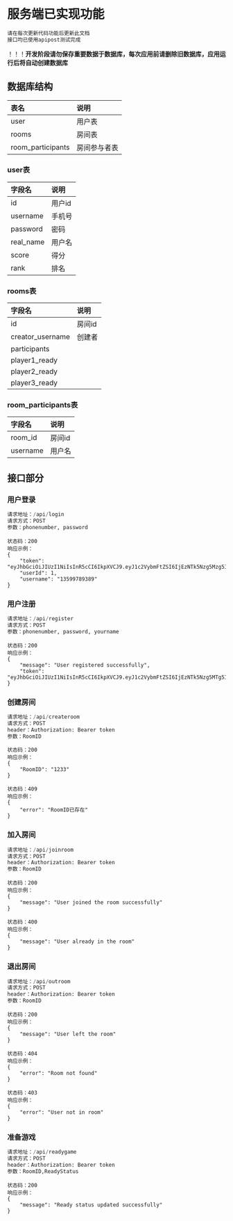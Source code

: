 # 服务端已实现功能
```python
请在每次更新代码功能后更新此文档
接口均已使用apipost测试完成
```
！！！**开发阶段请勿保存重要数据于数据库，每次应用前请删除旧数据库，应用运行后将自动创建数据库**

## 数据库结构
| 表名                | 说明     |
|:------------------|:-------|
| user              | 用户表    |
| rooms             | 房间表    |
| room_participants | 房间参与者表 |

### user表
| 字段名       | 说明   |
|:----------|:-----|
| id        | 用户id |
| username  | 手机号  |
| password  | 密码   |
| real_name | 用户名  |
| score     | 得分   |
| rank      | 排名   |

### rooms表
| 字段名              | 说明   |
|:-----------------|:-----|
| id               | 房间id |
| creator_username | 创建者  |
| participants     |      |
| player1_ready    |      |
| player2_ready    |      |
| player3_ready    |      |

### room_participants表
| 字段名      | 说明   |
|:---------|:-----|
| room_id  | 房间id |
| username | 用户名  |

## 接口部分
### 用户登录
```python
请求地址：/api/login
请求方式：POST
参数：phonenumber, password
```
```
状态码：200
响应示例：
{
	"token": "eyJhbGciOiJIUzI1NiIsInR5cCI6IkpXVCJ9.eyJ1c2VybmFtZSI6IjEzNTk5Nzg5Mzg5IiwiZXhwIjoxNzAwMDEzMzU4fQ.tjyzdnqTchgTOCTibEmwBDO2ncjcPDczU8kAdxDcPRA",
	"userId": 1,
	"username": "13599789389"
}
```

### 用户注册
```python
请求地址：/api/register
请求方式：POST
参数：phonenumber, password, yourname
```
```
状态码：200
响应示例：
{
	"message": "User registered successfully",
	"token": "eyJhbGciOiJIUzI1NiIsInR5cCI6IkpXVCJ9.eyJ1c2VybmFtZSI6IjEzNTk5Nzg5MTg5IiwiZXhwIjoxNzAwMDEzNTY2fQ.kYIfNzhr4OLq0HPw9xTYPBUqd33mtd5QFHRaGQLtMmM"
}
```

### 创建房间
```python
请求地址：/api/createroom
请求方式：POST
header：Authorization: Bearer token
参数：RoomID
```
```
状态码：200
响应示例：
{
	"RoomID": "1233"
}
```
```
状态码：409
响应示例：
{
	"error": "RoomID已存在"
}
```

### 加入房间
```python
请求地址：/api/joinroom
请求方式：POST
header：Authorization: Bearer token
参数：RoomID
```
```
状态码：200
响应示例：
{
	"message": "User joined the room successfully"
}
```
```
状态码：400
响应示例：
{
	"message": "User already in the room"
}
```

### 退出房间
```python
请求地址：/api/outroom
请求方式：POST
header：Authorization: Bearer token
参数：RoomID
```
```
状态码：200
响应示例：
{
	"message": "User left the room"
}
```
```
状态码：404
响应示例：
{
	"error": "Room not found"
}
```
```
状态码：403
响应示例：
{
	"error": "User not in room"
}
```

### 准备游戏
```python
请求地址：/api/readygame
请求方式：POST
header：Authorization: Bearer token
参数：RoomID,ReadyStatus
```
```
状态码：200
响应示例：
{
	"message": "Ready status updated successfully"
}
```
